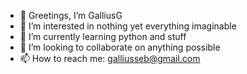 - 👋 Greetings, I’m GalliusG
- 👀 I’m interested in nothing yet everything imaginable
- 🌱 I’m currently learning python and stuff
- 💞️ I’m looking to collaborate on anything possible
- 📫 How to reach me: galliusseb@gmail.com

<!---
GalliusG/GalliusG is a ✨ special ✨ repository because its `README.md` (this file) appears on your GitHub profile.
You can click the Preview link to take a look at your changes.
--->
